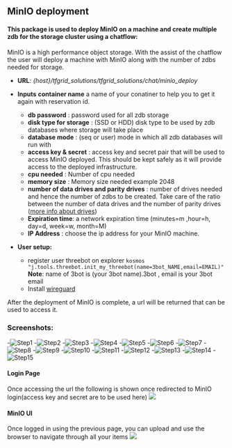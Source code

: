 ## MinIO deployment

#### This package is used to deploy MinIO on a machine and create multiple zdb for the storage cluster using a chatflow:
MinIO is a high performance object storage. With the assist of the chatflow the user will deploy a machine with MinIO along with the number of zdbs needed for storage.

* **URL**: *{host}/tfgrid_solutions/tfgrid_solutions/chat/minio_deploy*
* **Inputs**
    **container name** a name of your conatiner to help you to get it again with reservation id.
   - **db password** : password used for all zdb storage
   - **disk type for storage** : (SSD or HDD) disk type to be used by zdb databases where storage will take place
   - **database mode** : (seq or user) mode in which all zdb databases will run with
   - **access key & secret** : access key and secret pair that will be used to access MinIO deployed. This should be kept safely as it will provide access to the deployed infrastructure.
   - **cpu needed** : Number of cpu needed
   - **memory size** : Memory size needed example 2048
   - **number of data drives and parity drives** : number of drives needed and hence the number of zdbs to be created. Take care of the ratio between the number of data drives and the number of parity drives ([more info about drives](https://docs.min.io/docs/minio-erasure-code-quickstart-guide.html))
    - **Expiration time**: a network expiration time (minutes=m ,hour=h, day=d, week=w, month=M)
    - **IP Address** : choose the ip address for your MinIO machine.

* **User setup:**
    - register user threebot on explorer `kosmos "j.tools.threebot.init_my_threebot(name=3bot_NAME,email=EMAIL)"` **Note**: name of 3bot is (your 3bot name).3bot , email is your 3bot email
    - Install [wireguard](https://www.wireguard.com/install/)




After the deployment of MinIO is complete,  a url will be returned that can be used to access it.

### Screenshots:
   -![Step1](minio1.png)
   -![Step2](minio2.png)
   -![Step3](minio3.png)
   -![Step4](minio4.png)
   -![Step5](minio5.png)
   -![Step6](minio6.png)
   -![Step7](minio7.png)
   -![Step8](minio9.png)
   -![Step9](minio10.png)
   -![Step10](minio11.png)
   -![Step11](minio12.png)
   -![Step12](minio13.png)
   -![Step13](minio14.png)
   -![Step14](minio15.png)
   -![Step15](minio16.jpg)
#### Login Page
Once accessing the url the following is shown once redirected to MinIO login(access key and secret are to be used here)
![](login.png)

#### MinIO UI
Once logged in using the previous page, you can upload and use the browser to navigate through all your items
![](upload.png)
